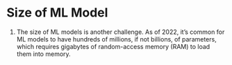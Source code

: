 # Size of ML Model
1. The size of ML models is another challenge. As of 2022, it’s common for ML models
to have hundreds of millions, if not billions, of parameters, which requires gigabytes
of random-access memory (RAM) to load them into memory.